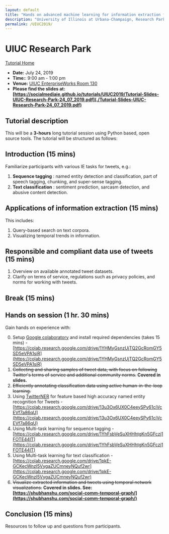 ```yaml
---
layout: default
title: "Hands on advanced machine learning for information extraction from tweets --- tasks, data, and open source tools"
description: "University of Illinois at Urbana-Champaign, Research Park on July 24th 2019. 9:00 a.m. - 1:00 p.m."
permalink: /UIUC2019/
---
```


# UIUC Research Park

[Tutorial Home](../)

* **Date:** July 24, 2019
* **Time:**: 9:00 am - 1:00 pm
* **Venue:** [UIUC EnterpriseWorks Room 130](https://calendars.illinois.edu/detail/5115?eventId=33346311)
* **Please find the slides at: [https://socialmediaie.github.io/tutorials/UIUC2019/Tutorial-Slides-UIUC-Research-Park-24_07_2019.pdf](./Tutorial-Slides-UIUC-Research-Park-24_07_2019.pdf)**


## Tutorial description

This will be a **3-hours**  long tutorial session using Python based, open source tools. The tutorial will be structured as follows:

## Introduction (15 mins)

Familiarize participants with various IE tasks for tweets, e.g.:

1. **Sequence tagging** : named entity detection and classification, part of speech tagging, chunking, and super-sense tagging.
2. **Text classification** : sentiment prediction, sarcasm detection, and abusive content detection.

## Applications of information extraction (15 mins)

This includes:

1. Query-based search on text corpora.
2. Visualizing temporal trends in information.

## Responsible and compliant data use of tweets (15 mins)

1. Overview on available annotated tweet datasets.
2. Clarify on terms of service, regulations such as privacy policies, and norms for working with tweets.

## Break (15 mins)

## Hands on session (1 hr. 30 mins)

Gain hands on experience with:

0. Setup [Google colaboratory](https://colab.research.google.com/) and install required dependencies (takes 15 mins) -[https://colab.research.google.com/drive/1YHMyGsnzUjTQ2GcRomGY5SD5eVPA1siR](https://colab.research.google.com/drive/1YHMyGsnzUjTQ2GcRomGY5SD5eVPA1siR)
1. ~~Collecting and sharing samples of tweet data, with focus on following Twitter&#39;s terms of service and additional community norms.~~ **Covered in slides.** 
2. ~~Efficiently annotating classification data using active human-in-the-loop learning.~~
3. Using [TwitterNER](https://github.com/napsternxg/TwitterNER/) for feature based high accuracy named entity recognition for Tweets - [https://colab.research.google.com/drive/13u3Ox6UX0C4eeySPy61ciVcEVf7a86qU](https://colab.research.google.com/drive/13u3Ox6UX0C4eeySPy61ciVcEVf7a86qU)
4. Using Multi-task learning for sequence tagging - [https://colab.research.google.com/drive/1YhFsbVeSuXHHhtgKn5GFczj1FOTE44lT](https://colab.research.google.com/drive/1YhFsbVeSuXHHhtgKn5GFczj1FOTE44lT)
5. Using Multi-task learning for text classification - [https://colab.research.google.com/drive/1pkE-GCKecWnzl5VygaZUCmneyNQuf2wr](https://colab.research.google.com/drive/1pkE-GCKecWnzl5VygaZUCmneyNQuf2wr)
6. ~~Visualize extracted information and tweets using temporal network visualizations.~~ **Covered in slides. See: [https://shubhanshu.com/social-comm-temporal-graph/](https://shubhanshu.com/social-comm-temporal-graph/)**

## Conclusion (15 mins)

Resources to follow up and questions from participants.
